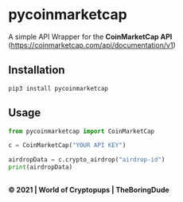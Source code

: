 # pycoinmarketcap

A simple API Wrapper for the **CoinMarketCap API** (https://coinmarketcap.com/api/documentation/v1)

## Installation

```
pip3 install pycoinmarketcap
```

## Usage

```python
from pycoinmarketcap import CoinMarketCap

c = CoinMarketCap("YOUR API KEY")

airdropData = c.crypto_airdrop("airdrop-id")
print(airdropData)
```

##

#### &copy; 2021 | World of Cryptopups | TheBoringDude
